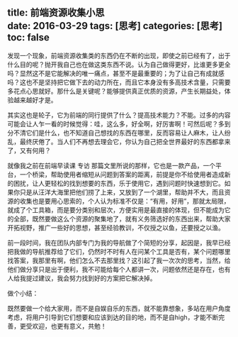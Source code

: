 title: 前端资源收集小思       
date: 2016-03-29
tags: [思考]
categories: [思考]
toc: false
---

发现一个现象，前端资源收集类的东西仍在不断的出现，即使之前已经有了，出于什么目的呢？抛开我自己也在做这类东西不说。认为自己做得更好，比谁更多更全吗？显然这不是它能解决的唯一痛点，甚至不是最重要的；为了让自己有成就感吗？这也不是坚持把它做下去的动力所在，而且它本身没有多高技术含量，只需要多花点心思就好。那什么是关键呢？能够提供真正优质的资源，产生长期益处，体验越来越好才是。

其实这也是轮子，它为前端的同行提供了什么？提高技术能力？不能。过多的内容可能会让人乍一看的时候觉得：哇，这么多，好全啊，好厉害啊！可然后呢？多到分不清它们是什么，也不知道自己想找的东西在哪里，反而容易让人麻木，让人纷乱，最终厌倦了。当人们不再想去理会它，你认为自己把全世界最好的东西都拿来了，又有何用？

就像我之前在前端早读课 专访 那篇文里所说的那样，它也是一款产品，一个平台，一个桥梁，帮助使用者缩短从问题到答案的距离，前提是你不给使用者造成新的困扰，让人更轻松的找到想要的东西，乐于使用它，遇到问题时快速想到它。如果你只是从汪洋大海里把他们捞了上来，又放到了一个湖里，帮助并不大，而且资源的收集也是要用心思索的，个人认为标准不仅是：“有用，好用”，那就太局限，就成了个工具箱，而是要分类别和层次，方便实用是最直接的体现，但不能成为它的全部，既然要做这么个资源的聚集地了，就有义务筛选好的东西出来，帮助大家开拓视野，推广一些好的思想，甚至经验教训，不仅授之以鱼，还要授之以渔。

前一段时间，我在团队内部专门为我的导航做了个简短的分享，起因是，我早已经把我做的导航推荐给了它们，仍然时不时有人在问某个工具是否有，某个问题哪里找答案，我那里有啊，他们怎么不去那里找？这引起了我一次次的思考，当然，给他们做分享只是出于便利，我不可能给每个人都讲一次，问题依然还是存在，也有人给我提过建议，我会努力找到好的方案把它解决掉。

做个小结：

既然要做一个给大家用，而不是自娱自乐的东西，就不能靠想象，多站在用户角度考虑，将用户引导到它们想要和应该到达的目的地，而不是自high，才能不断完善，更受欢迎，也更有意义，共勉！